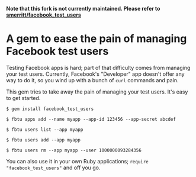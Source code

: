 **Note that this fork is not currently maintained.  Please refer to [smerritt/facebook_test_users](https://github.com/smerritt/facebook_test_users)**

# A gem to ease the pain of managing Facebook test users

Testing Facebook apps is hard; part of that difficulty comes from
managing your test users. Currently, Facebook's "Developer" app
doesn't offer any way to do it, so you wind up with a bunch of `curl`
commands and pain.

This gem tries to take away the pain of managing your test users. It's
easy to get started.

`$ gem install facebook_test_users`

`$ fbtu apps add --name myapp --app-id 123456 --app-secret abcdef`

`$ fbtu users list --app myapp`

`$ fbtu users add --app myapp`

`$ fbtu users rm --app myapp --user 1000000093284356`

You can also use it in your own Ruby applications; `require
"facebook_test_users"` and off you go.
